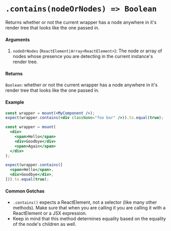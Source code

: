 # `.contains(nodeOrNodes) => Boolean`

Returns whether or not the current wrapper has a node anywhere in it's render tree that looks like
the one passed in.


#### Arguments

1. `nodeOrNodes` (`ReactElement|Array<ReactElement>`): The node or array of nodes whose presence you are detecting in the current instance's 
render tree. 



#### Returns

`Boolean`: whether or not the current wrapper has a node anywhere in it's render tree that looks 
like the one passed in.



#### Example


```jsx
const wrapper = mount(<MyComponent />);
expect(wrapper.contains(<div className="foo bar" />)).to.equal(true);
```

```jsx
const wrapper = mount(
  <div>
    <span>Hello</span>
    <div>Goodbye</div>
    <span>Again</span>
  </div>
);

expect(wrapper.contains([
  <span>Hello</span>,
  <div>Goodbye</div>,
])).to.equal(true);
```


#### Common Gotchas

- `.contains()` expects a ReactElement, not a selector (like many other methods). Make sure that 
when you are calling it you are calling it with a ReactElement or a JSX expression.
- Keep in mind that this method determines equality based on the equality of the node's children as 
well.
